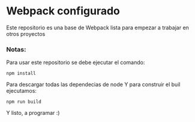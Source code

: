 # Webpack configurado

Este repositorio es una base de Webpack lista para empezar a trabajar en otros proyectos

### Notas:
Para usar este repositorio se debe ejecutar el comando:
```
npm install
```
Para descargar todas las dependecias de node 
Y para construir el buil ejecutamos:
```
npm run build
```
Y listo, a programar :)
